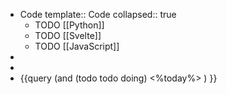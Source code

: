 - Code 
  template:: Code
  collapsed:: true
	- TODO [[Python]]
	- TODO [[Svelte]]
	- TODO [[JavaScript]]
-
-
- {{query (and (todo todo doing) <%today%> ) }}